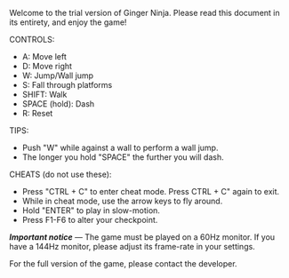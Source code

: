 Welcome to the trial version of Ginger Ninja.
Please read this document in its entirety, and enjoy the game!

CONTROLS:
- A: Move left
- D: Move right
- W: Jump/Wall jump
- S: Fall through platforms
- SHIFT: Walk
- SPACE (hold): Dash
- R: Reset

TIPS:
- Push "W" while against a wall to perform a wall jump.
- The longer you hold "SPACE" the further you will dash.

CHEATS (do not use these):
- Press "CTRL + C" to enter cheat mode. Press CTRL + C" again to exit.
- While in cheat mode, use the arrow keys to fly around. 
- Hold "ENTER" to play in slow-motion.
- Press F1-F6 to alter your checkpoint.

***Important notice*** — The game must be played on a 60Hz monitor. 
If you have a 144Hz monitor, please adjust its frame-rate in your settings.

For the full version of the game, please contact the developer.
